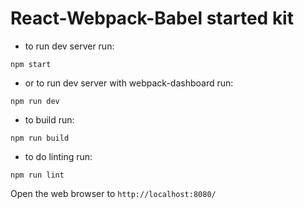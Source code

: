 # React-Webpack-Babel started kit

* to run dev server run:
```
npm start
```

* or to run dev server with webpack-dashboard run:
```
npm run dev
```
* to build run:
```
npm run build
```
* to do linting run:
```
npm run lint
```

Open the web browser to `http://localhost:8080/`
